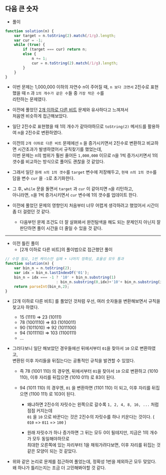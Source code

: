 ## 다음 큰 숫자    
- 풀이   

```javascript    
function solution(n) {
    var target = n.toString(2).match(/1/g).length;
    var cur = -1;
    while (true) {
        if (target === cur) return n;
        else {
            n += 1;
            cur = n.toString(2).match(/1/g).length;
        }
    }
}
```    

- 이번 문제는 1,000,000 이하의 자연수 n이 주어질 때, `n 보다 크면서` 2진수로 표현했을 때 n 과 `1의 개수가 같은 수`들 중 `가장 작은 수`를    
  리턴하는 문제였다.     
  
- 이전에 풀었던 [2개 이하로 다른 비트](https://github.com/yjydev/Programmers_Problem_Solving/blob/main/JavaScript/Level_2/2%EA%B0%9C%20%EC%9D%B4%ED%95%98%EB%A1%9C%20%EB%8B%A4%EB%A5%B8%20%EB%B9%84%ED%8A%B8.md) 문제와 유사하다고 느껴져서    
  처음엔 비슷하게 접근해보았다.    
  
- 일단 2진수로 표현했을 때 1의 개수가 같아야하므로 `toString(2)` 메서드를 활용하여 n을 2진수로 변환하였다.    

- 이전의 `2개 이하로 다른 비트` 문제에선 `n` 을 증가시키면서 2진수로 변환하고 비교하면 시간초과가 발생하였어서 규칙찾기를 했었는데,     
  이번 문제는 n의 범위가 훨씬 줄어든 `1,000,000` 이므로 n을 1씩 증가시키면서 1의 갯수를 비교하는 방식으로 풀어도 괜찮을 것 같았다.    
  
- 그래서 일단 `원래 n의 1의 갯수`를 `target` 변수에 저장해두고, `현재 n의 1의 갯수`를 담을 변수 `cur` 을 `-1`로 초기화한다.    

- 그 후, `while` 문을 돌면서 `target` 과 `cur` 이 같아지면 `n`을 리턴하고,   
  아니라면, `n`을 1씩 증가시키면서 `cur` 변수에 1의 갯수를 업데이트 한다.    
  
- 이전에 풀었던 문제의 영향인지 처음부터 너무 어렵게 생각하려고 했었어서 시간이 좀 더 걸렸던 것 같다.    
  - 다음부턴 문제 조건도 더 잘 살펴봐서 완전탐색을 해도 되는 문제인지 아닌지 잘 판단하면 풀이 시간을 더 줄일 수 있을 것 같다.      


<hr>    

- 이전 틀린 풀이    
  - [2개 이하로 다른 비트]의 풀이법으로 접근했던 풀이         

```javascript   
// 수정 필요, 1번 케이스만 실패 + 나머지 정확성, 효율성 모두 통과     
function solution(n) {
    var bin_n = n.toString(2);
    var idx = bin_n.lastIndexOf('01');
    bin_n = idx === -1 ? '10' + bin_n.substring(1)     
                       : bin_n.substring(0,idx)+'10'+ bin_n.substring(idx+2).split('').reverse().join('');
    return parseInt(bin_n,2);
}
```    

- [2개 이하로 다른 비트] 를 풀었던 것처럼 우선, 여러 숫자들을 변환해보면서 규칙을 찾고자 하였다.   
  - 15 (1111) => 23 (10111)    
  - 78 (1001110) => 83 (1010011)    
  - 90 (1011010) => 92 (1011100)     
  - 94 (1011110) => 103 (1100111)     
  - ...       

- 그러다보니 일단 해보았던 경우들에선 뒤에서부터 `01`을 찾아서 `10` 으로 변환하였고,     
  변환된 이후 자리들을 뒤집는다는 공통적인 규칙을 발견할 수 있었다.      
  
  - 즉 78 (1001 110) 의 경우엔, 뒤에서부터 `01`을 찾아서 `10` 으로 변환하고 (1010 110), 이후 자리를 뒤집으면 (1010 011) 로 83이 된다.     
  - 94 (1011 110) 의 경우엔, `01` 을 변환하면 (1101 110) 이 되고, 이후 자리를 뒤집으면 (1100 111) 로 103이 된다.    
  
    - 왜냐하면 2진수의 자릿수는 왼쪽으로 갈수록 `1, 2, 4, 8, 16, ...` 처럼 점점 커지는데     
      `01` 을 `10` 으로 바꾼다는 것은 2진수의 자릿수를 하나 키운다는 것이다. ( `010` => `011` => `100` )      
      
    - 원래 자릿수가 하나 증가하면 그 뒤는 모두 0이 될테지만, 지금은 1의 개수가 모두 동일해야하므로     
      최대한 오른쪽에 있는 자리부터 1을 채워가려다보면, 이후 자리를 뒤집는 것 같은 모양이 되는 것 같았다.      
      
 - 위와 같은 논리로 문제를 접근하여 풀었는데, 정확성 1번을 제외하곤 모두 맞았다. 왜 하나가 틀리는지는 조금 더 고민해봐야할 것 같다.    


  

